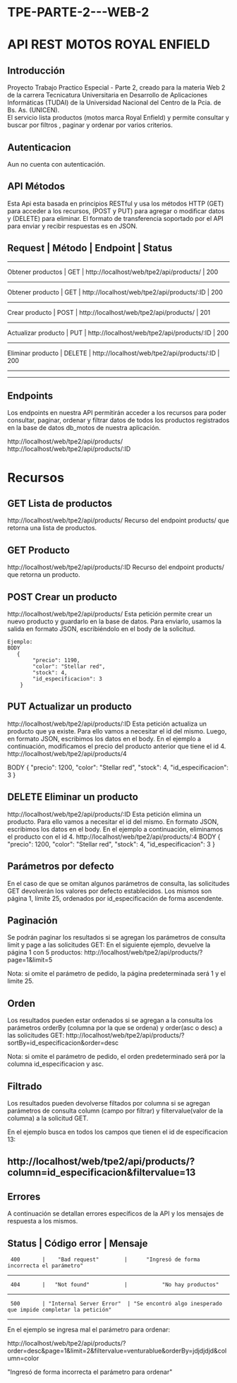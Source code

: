 # TPE-PARTE-2---WEB-2
# API REST MOTOS ROYAL ENFIELD

## Introducción
Proyecto Trabajo Practico Especial - Parte 2,  creado para la materia Web 2 de la carrera Tecnicatura Universitaria en Desarrollo de Aplicaciones Informáticas (TUDAI)
de  la Universidad Nacional del Centro de la Pcia. de Bs. As. (UNICEN).  
El servicio lista productos (motos marca Royal Enfield) y permite consultar y buscar por filtros , paginar y ordenar por varios criterios.

## Autenticacion
Aun no cuenta con autenticación.

## API Métodos
Esta Api esta basada en principios RESTful y usa los métodos HTTP (GET) para acceder a los recursos, (POST y PUT) para agregar o modificar datos y (DELETE) para
eliminar. El formato de transferencia soportado por el API para enviar y recibir respuestas es en JSON.


  ## Request	      |     Método	   |             Endpoint	                    |       Status          


----------------------------------------------------------------------------------------------------        

  Obtener productos  |  GET          | http://localhost/web/tpe2/api/products/     |       200  

----------------------------------------------------------------------------------------------------

 Obtener producto    |    GET        | http://localhost/web/tpe2/api/products/:ID  |       200  

---------------------------------------------------------------------------------------------------

 Crear producto      |   POST        | http://localhost/web/tpe2/api/products/         |     201

 --------------------------------------------------------------------------------------------------

 Actualizar producto  |  PUT         |    http://localhost/web/tpe2/api/products/:ID   |  200

--------------------------------------------------------------------------------------------------
 
 Eliminar producto    |  DELETE      | http://localhost/web/tpe2/api/products/:ID       | 200 

--------------------------------------------------------------------------------------------------

_____________________________________________________________________________________________________________________________________________________

## Endpoints
Los endpoints en nuestra API permitirán acceder a los recursos para poder consultar, paginar, ordenar y filtrar datos de todos los productos registrados en la base
de datos db_motos de nuestra aplicación.

http://localhost/web/tpe2/api/products/
http://localhost/web/tpe2/api/products/:ID

# Recursos

## GET Lista de productos
http://localhost/web/tpe2/api/products/
Recurso del endpoint products/ que retorna una lista de productos. 

## GET Producto
http://localhost/web/tpe2/api/products/:ID
Recurso del endpoint products/ que retorna un producto.

## POST Crear un producto
http://localhost/web/tpe2/api/products/
Esta petición permite crear un nuevo producto y guardarlo en la base de datos.
Para enviarlo, usamos la salida en formato JSON, escribiéndolo en el body de la solicitud.
````
Ejemplo:
BODY
   {
        "precio": 1190,
        "color": "Stellar red",
        "stock": 4,
        "id_especificacion": 3
    }
````

## PUT Actualizar un producto
http://localhost/web/tpe2/api/products/:ID
Esta petición actualiza un producto que ya existe. Para ello vamos a necesitar el id del mismo.
Luego, en formato JSON, escribimos los datos en el body.
En el ejemplo a continuación, modificamos el precio del producto anterior que tiene el id 4.
http://localhost/web/tpe2/api/products/4

BODY
   {
        "precio": 1200,
        "color": "Stellar red",
        "stock": 4,
        "id_especificacion": 3
    }

## DELETE Eliminar un producto
http://localhost/web/tpe2/api/products/:ID
Esta petición elimina un producto. Para ello vamos a necesitar el id del mismo.
En formato JSON, escribimos los datos en el body.
En el ejemplo a continuación, eliminamos el producto con el id 4.
http://localhost/web/tpe2/api/products/:4
BODY
   {
        "precio": 1200,
        "color": "Stellar red",
        "stock": 4,
        "id_especificacion": 3
    }

## Parámetros por defecto
En el caso de que se omitan algunos parámetros de consulta, las solicitudes GET devolverán los valores por defecto establecidos.
Los mismos son página 1, límite 25, ordenados por id_especificación de forma ascendente.

## Paginación
Se podrán paginar los resultados si se agregan los parámetros de consulta limit y page a las solicitudes GET:
En el siguiente ejemplo, devuelve la página 1 con 5 productos:
http://localhost/web/tpe2/api/products/?page=1&limit=5

Nota: si omite el parámetro de pedido, la página predeterminada será 1 y el limite 25.

## Orden
Los resultados pueden estar ordenados si se agregan a la consulta los parámetros orderBy (columna por la que se ordena) y order(asc o desc) a las solicitudes GET:
http://localhost/web/tpe2/api/products/?sortBy=id_especificacion&order=desc

Nota: si omite el parámetro de pedido, el orden predeterminado será por la columna id_especificacion y asc.

## Filtrado
Los resultados pueden devolverse filtados por columna si se agregan parámetros de consulta column (campo por filtrar) y filtervalue(valor de la columna) a la solicitud GET.

En el ejemplo busca en todos los campos que tienen el id de especificacion 13:

http://localhost/web/tpe2/api/products/?column=id_especificacion&filtervalue=13
-------------------------------------------------------------------------------------------------------------------------------------------------------
## Errores
A continuación se detallan errores específicos de la API y los mensajes de respuesta a los mismos.

 ##  Status    |    Código error	       |                  Mensaje	  

     400       |    "Bad request"        |      "Ingresó de forma incorrecta el parámetro"                
-----------------------------------------------------------------------------------------------------
                                                                   
     404       |   "Not found"           |           "No hay productos"                             
---------------------------------------------------------------------------------------------------------  
 
     500       | "Internal Server Error"  | "Se encontró algo inesperado que impide completar la petición"


-----------------------------------------------------------------------------------------------------------

En el ejemplo se ingresa mal el parámetro para ordenar:

http://localhost/web/tpe2/api/products/?order=desc&page=1&limit=2&filtervalue=venturablue&orderBy=jdjdjdjd&column=color

"Ingresó de forma incorrecta el parámetro para ordenar"
